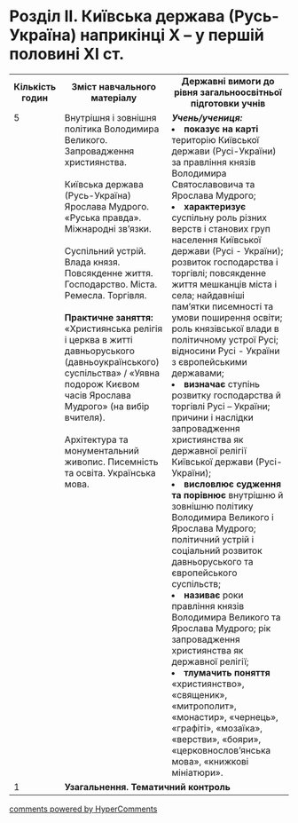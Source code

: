 <div id="hypercomments_widget" class="js-hypercomments-widget invisible"></div>

# Розділ ІI. Київська держава (Русь-Україна) наприкінці Х – у першій половині ХІ ст.

<table>
  <tr>
    <td width="10%" align="center"><b>Кількість годин</b></td>  
    <td width="40%" align="center"><b>Зміст навчального матеріалу</b></td>
    <td width="50%" align="center"><b>Державні вимоги  до рівня загальноосвітньої підготовки учнів</b></td>
  </tr>
  <tr>
<td width="10%" style="vertical-align:top !important;">5</td>
    <td width="40%" style="vertical-align:top !important;">
Внутрішня і зовнішня політика Володимира Великого. Запровадження християнства.<br>
<br>
Київська держава (Русь-Україна) Ярослава Мудрого. «Руська правда». Міжнародні зв’язки.<br>
<br>
Суспільний устрій. Влада князя. Повсякденне життя. Господарство. Міста. Ремесла. Торгівля.<br>
<br>
<b>Практичне заняття:</b><br>
«Християнська релігія і  церква в житті давньоруського (давньоукраїнського)  суспільства» / «Уявна подорож Києвом часів Ярослава Мудрого» (на вибір вчителя).<br>
<br>
Архітектура та монументальний живопис. Писемність та освіта. Українська мова.
</td>
    <td width="50%" style="vertical-align:top !important;">
<i><b>Учень/учениця:</b></i><br>
<li><b>показує на карті</b> територію Київської держави (Русі-України) за правління князів Володимира Святославовича та Ярослава Мудрого;</li>
<li><b>характеризує</b> суспільну роль різних верств і станових груп населення Київської держави (Русі - України); розвиток господарства і торгівлі; повсякденне життя мешканців міста і села; найдавніші пам’ятки писемності та умови поширення освіти; роль князівської влади в політичному устрої Русі; відносини Русі - України з європейськими державами;</li>
<li><b>визначає</b> ступінь розвитку господарства й торгівлі Русі – України; причини і наслідки запровадження християнства як державної релігії Київської держави (Русі- України);</li>
<li><b>висловлює судження та порівнює</b> внутрішню й зовнішню політику Володимира Великого і Ярослава Мудрого; політичний устрій і соціальний розвиток давньоруського та європейського суспільств;</li>
<li><b>називає</b> роки правління князів Володимира Великого та Ярослава Мудрого; рік запровадження християнства як державної релігії;</li>
<li><b>тлумачить поняття</b> «християнство», «священик», «митрополит», «монастир», «чернець», «графіті», «мозаїка», «верстви», «бояри», «церковнослов’янська мова», «книжкові мініатюри».</li></td>
  </tr>
<tr>
<td width="10%" style="vertical-align:top !important;">1</td>
<td colspan="2" style="vertical-align:top !important;"><b>Узагальнення. Тематичний контроль</b></td>
</tr>
</table>

<div class="js-hypercomments-container">
<a href="http://hypercomments.com" class="hc-link" title="comments widget">comments powered by HyperComments</a>
</div>